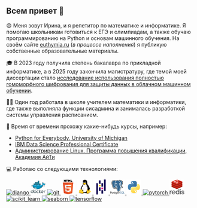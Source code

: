 ## Всем привет 👋
:smile: Меня зовут Ирина, и я репетитор по математике и информатике. Я помогаю школьникам готовиться к ЕГЭ и олимпиадам, а также обучаю программированию на Python и основам машинного обучения. На своём сайте [euthymia.ru](https://euthymia.ru) (*в процессе наполнения*) я публикую собственные образовательные материалы.

:mortar_board: В 2023 году получила степень бакалавра по прикладной информатике, а в 2025 году закончила магистратуру, где темой моей диссертации стало [исследование использования полностью гомоморфного шифрования для защиты данных в облачном машинном обучении](https://github.com/khaustova/fully-homomorphic-encryption-in-machine-learning).  

:woman_teacher: Один год работала в школе учителем математики и информатики, где также выполняла функции сисадмина и занималась разработкой системы управления расписанием.

:bookmark_tabs: Время от времени прохожу какие-нибудь курсы, например:  
- [Python for Everybody, University of Michigan](https://coursera.org/share/5a00a650ef0e0daa90867cda069e5cf1)
- [IBM Data Science Professional Certificate](https://coursera.org/share/35f6050969c6b74cb92f3da5e9391ab4)  
- [Администрирование Linux. Программа повышения квалификации, Академия АйТи](https://disk.yandex.ru/i/88UQ4zhC04QHew)  

:computer: Работаю со следующими технологиями:
<p align="left"> <a href="https://www.djangoproject.com/" target="_blank" rel="noreferrer"> <img src="https://cdn.worldvectorlogo.com/logos/django.svg" alt="django" width="40" height="40"/> </a> <a href="https://www.docker.com/" target="_blank" rel="noreferrer"> <img src="https://raw.githubusercontent.com/devicons/devicon/master/icons/docker/docker-original-wordmark.svg" alt="docker" width="40" height="40"/> </a> <a href="https://git-scm.com/" target="_blank" rel="noreferrer"> <img src="https://www.vectorlogo.zone/logos/git-scm/git-scm-icon.svg" alt="git" width="40" height="40"/> </a> <a href="https://www.w3.org/html/" target="_blank" rel="noreferrer"> <img src="https://raw.githubusercontent.com/devicons/devicon/master/icons/html5/html5-original-wordmark.svg" alt="html5" width="40" height="40"/> </a> <a href="https://www.linux.org/" target="_blank" rel="noreferrer"> <img src="https://raw.githubusercontent.com/devicons/devicon/master/icons/linux/linux-original.svg" alt="linux" width="40" height="40"/> </a> <a href="https://pandas.pydata.org/" target="_blank" rel="noreferrer"> <img src="https://raw.githubusercontent.com/devicons/devicon/2ae2a900d2f041da66e950e4d48052658d850630/icons/pandas/pandas-original.svg" alt="pandas" width="40" height="40"/> </a> <a href="https://www.postgresql.org" target="_blank" rel="noreferrer"> <img src="https://raw.githubusercontent.com/devicons/devicon/master/icons/postgresql/postgresql-original-wordmark.svg" alt="postgresql" width="40" height="40"/> </a> <a href="https://www.python.org" target="_blank" rel="noreferrer"> <img src="https://raw.githubusercontent.com/devicons/devicon/master/icons/python/python-original.svg" alt="python" width="40" height="40"/> </a> <a href="https://pytorch.org/" target="_blank" rel="noreferrer"> <img src="https://www.vectorlogo.zone/logos/pytorch/pytorch-icon.svg" alt="pytorch" width="40" height="40"/> </a> <a href="https://redis.io" target="_blank" rel="noreferrer"> <img src="https://raw.githubusercontent.com/devicons/devicon/master/icons/redis/redis-original-wordmark.svg" alt="redis" width="40" height="40"/> </a> <a href="https://scikit-learn.org/" target="_blank" rel="noreferrer"> <img src="https://upload.wikimedia.org/wikipedia/commons/0/05/Scikit_learn_logo_small.svg" alt="scikit_learn" width="40" height="40"/> </a> <a href="https://seaborn.pydata.org/" target="_blank" rel="noreferrer"> <img src="https://seaborn.pydata.org/_images/logo-mark-lightbg.svg" alt="seaborn" width="40" height="40"/> </a> <a href="https://www.tensorflow.org" target="_blank" rel="noreferrer"> <img src="https://www.vectorlogo.zone/logos/tensorflow/tensorflow-icon.svg" alt="tensorflow" width="40" height="40"/> </a> </p>
